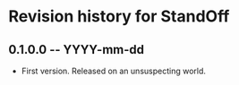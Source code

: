 # Revision history for StandOff

## 0.1.0.0  -- YYYY-mm-dd

* First version. Released on an unsuspecting world.
